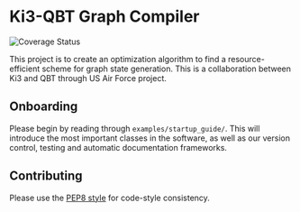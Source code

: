 # Ki3-QBT Graph Compiler

![Coverage Status](./tests/reports/coverage/coverage-badge.svg)

This project is to create an optimization algorithm to find a resource-efficient scheme for graph state generation.
This is a collaboration between Ki3 and QBT through US Air Force project.

## Onboarding

Please begin by reading through `examples/startup_guide/`.
This will introduce the most important classes in the software, as well as
our version control, testing and automatic documentation frameworks.

## Contributing

Please use the [PEP8 style](https://peps.python.org/pep-0008/) for code-style consistency.


